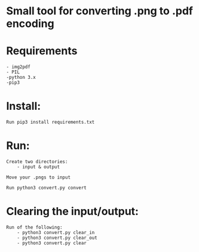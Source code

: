 # Small tool for converting .png to .pdf encoding


# Requirements
	- img2pdf
	- PIL
	-python 3.x
	-pip3

# Install:
	Run pip3 install requirements.txt


# Run:
	Create two directories:
		- input & output

	Move your .pngs to input

	Run python3 convert.py convert


# Clearing the input/output:
	Run of the following:
		- python3 convert.py clear_in
		- python3 convert.py clear_out
		- python3 convert.py clear

